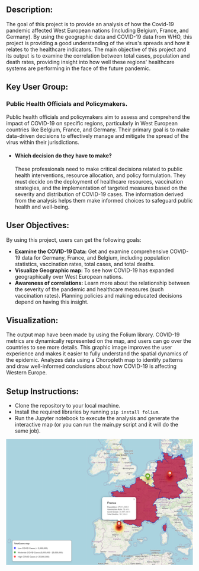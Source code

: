 ## Description:
The goal of this project is to provide an analysis of how the Covid-19 pandemic affected West European nations (Including Belgium, France, and Germany). By using the geographic data and COVID-19 data from WHO, this project is providing a good understanding of the virus's spreads and how it relates to the healthcare indicators.
The main objective of this project and its output is to examine the correlation between total cases, population and death rates, providing insight into how well these regions' healthcare systems are performing in the face of the future pandemic.



## Key User Group: 
### Public Health Officials and Policymakers.
Public health officials and policymakers aim to assess and comprehend the impact of COVID-19 on specific regions, particularly in West European countries like Belgium, France, and Germany. Their primary goal is to make data-driven decisions to effectively manage and mitigate the spread of the virus within their jurisdictions.

- #### Which decision do they have to make?
  These professionals need to make critical decisions related to public health interventions, resource allocation, and policy formulation. They must decide on the deployment of healthcare resources, vaccination strategies, and the implementation of targeted measures based on the severity and distribution of COVID-19 cases. The information derived from the analysis helps them make informed choices to safeguard public health and well-being.

## User Objectives:
By using this project, users can get the following goals:
- **Examine the COVID-19 Data:** Get and examine comprehensive COVID-19 data for Germany, France, and Belgium, including population statistics, vaccination rates, total cases, and total deaths.
- **Visualize Geographic map:** To see how COVID-19 has expanded geographically over West European nations.
- **Awareness of correlations:** Learn more about the relationship between the severity of the pandemic and healthcare measures (such vaccination rates). Planning policies and making educated decisions depend on having this insight.



## Visualization:
The output map have been made by using the Folium library. COVID-19 metrics are dynamically represented on the map, and users can go over the countries to see more details. This graphic image improves the user experience and makes it easier to fully understand the spatial dynamics of the epidemic.
Analyzes data using a Choropleth map to identify patterns and draw well-informed conclusions about how COVID-19 is affecting Western Europe.

## Setup Instructions:
- Clone the repository to your local machine.
- Install the required libraries by running `pip install folium`.
- Run the Jupyter notebook to execute the analysis and generate the interactive map (or you can run the main.py script and it will do the same job).

![Choropleth Map](map-output.png)

